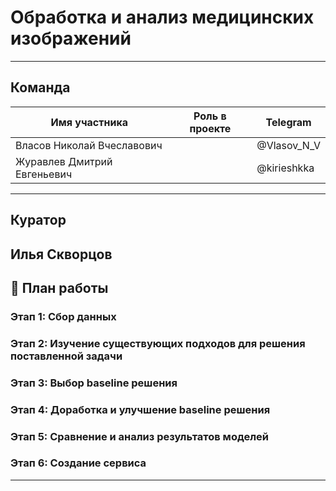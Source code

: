 #  Обработка и анализ медицинских изображений

---

##  Команда

| Имя участника      | Роль в проекте        | Telegram             |
|--------------------|------------------------|----------------------------|
| Власов Николай Вчеславович        |  | @Vlasov_N_V |
| Журавлев Дмитрий Евгеньевич      |           | @kirieshkka |
---

## Куратор

**Илья Скворцов**  
---

## 📅 План работы

### Этап 1: Сбор данных

### Этап 2: Изучение существующих подходов для решения поставленной задачи

### Этап 3: Выбор baseline решения

### Этап 4: Доработка и улучшение baseline решения

### Этап 5: Сравнение и анализ результатов моделей

### Этап 6: Создание сервиса
---
